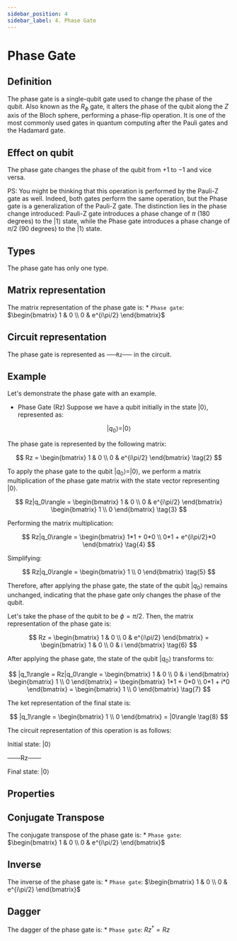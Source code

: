 ```yaml
---
sidebar_position: 4
sidebar_label: 4. Phase Gate
---
```


# Phase Gate

## Definition
The phase gate is a single-qubit gate used to change the phase of the qubit. Also known as the $R_\phi$ gate, it alters the phase of the qubit along the $Z$ axis of the Bloch sphere, performing a phase-flip operation. It is one of the most commonly used gates in quantum computing after the Pauli gates and the Hadamard gate.

## Effect on qubit

The phase gate changes the phase of the qubit from $+1$ to $-1$ and vice versa.

PS: You might be thinking that this operation is performed by the Pauli-Z gate as well. Indeed, both gates perform the same operation, but the Phase gate is a generalization of the Pauli-Z gate. The distinction lies in the phase change introduced: Pauli-Z gate introduces a phase change of $\pi$ ($180$ degrees) to the $|1\rangle$ state, while the Phase gate introduces a phase change of $\pi/2$ ($90$ degrees) to the $|1\rangle$ state.

## Types
The phase gate has only one type.

## Matrix representation
The matrix representation of the phase gate is:
    * `Phase gate`: $\begin{bmatrix} 1 & 0 \\ 0 & e^{i\pi/2} \end{bmatrix}$

## Circuit representation
The phase gate is represented as `───Rz───` in the circuit.

## Example
Let's demonstrate the phase gate with an example.

*   Phase Gate (Rz)
Suppose we have a qubit initially in the state $|0\rangle$, represented as:

$$
|q_0\rangle = |0\rangle
\tag{1}
$$

The phase gate is represented by the following matrix:

$$
Rz = \begin{bmatrix} 1 & 0 \\ 0 & e^{i\pi/2} \end{bmatrix}
\tag{2}
$$

To apply the phase gate to the qubit $|q_0\rangle = |0\rangle$, we perform a matrix multiplication of the phase gate matrix with the state vector representing $|0\rangle$.

$$
Rz|q_0\rangle = \begin{bmatrix} 1 & 0 \\ 0 & e^{i\pi/2} \end{bmatrix} \begin{bmatrix} 1 \\ 0 \end{bmatrix}
\tag{3}
$$

Performing the matrix multiplication:

$$
Rz|q_0\rangle = \begin{bmatrix} 1*1 + 0*0 \\ 0*1 + e^{i\pi/2}*0 \end{bmatrix}
\tag{4}
$$

Simplifying:

$$
Rz|q_0\rangle = \begin{bmatrix} 1 \\ 0 \end{bmatrix}
\tag{5}
$$

Therefore, after applying the phase gate, the state of the qubit $|q_0\rangle$ remains unchanged, indicating that the phase gate only changes the phase of the qubit.

Let's take the phase of the qubit to be $\phi = \pi/2$. Then, the matrix representation of the phase gate is:

$$
Rz = \begin{bmatrix} 1 & 0 \\ 0 & e^{i\pi/2} \end{bmatrix} = \begin{bmatrix} 1 & 0 \\ 0 & i \end{bmatrix}
\tag{6}
$$

After applying the phase gate, the state of the qubit $|q_0\rangle$ transforms to:

$$
|q_1\rangle = Rz|q_0\rangle = \begin{bmatrix} 1 & 0 \\ 0 & i \end{bmatrix} \begin{bmatrix} 1 \\ 0 \end{bmatrix} = \begin{bmatrix} 1*1 + 0*0 \\ 0*1 + i*0 \end{bmatrix} = \begin{bmatrix} 1 \\ 0 \end{bmatrix}
\tag{7}
$$

The ket representation of the final state is:

$$
|q_1\rangle = \begin{bmatrix} 1 \\ 0 \end{bmatrix} = |0\rangle
\tag{8}
$$

The circuit representation of this operation is as follows:

Initial state: $|0\rangle$

───Rz───

Final state: $|0\rangle$

## Properties

## Conjugate Transpose
The conjugate transpose of the phase gate is:
    * `Phase gate`: $\begin{bmatrix} 1 & 0 \\ 0 & e^{i\pi/2} \end{bmatrix}$

## Inverse
The inverse of the phase gate is:
    * `Phase gate`: $\begin{bmatrix} 1 & 0 \\ 0 & e^{i\pi/2} \end{bmatrix}$

## Dagger
The dagger of the phase gate is:
    * `Phase gate`: $Rz^\dagger = Rz$
